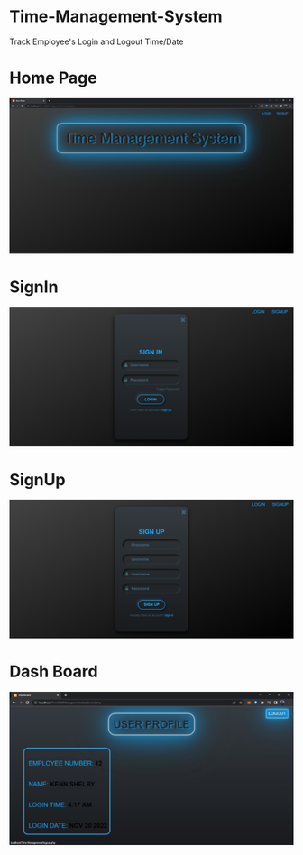 # Time-Management-System
Track Employee's Login and Logout Time/Date

# Home Page
![](Pictures/Homepage.png)

# SignIn
![](Pictures/SignIn.jpg)

# SignUp
![](Pictures/SignUp.jpg)

# Dash Board
![](Pictures/Dashboard.jpg)
